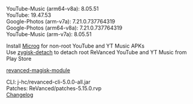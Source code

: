 YouTube-Music (arm64-v8a): 8.05.51  
YouTube: 19.47.53  
Google-Photos (arm-v7a): 7.21.0.737764319  
Google-Photos (arm64-v8a): 7.21.0.737764319  
YouTube-Music (arm-v7a): 8.05.51  

Install [Microg](https://github.com/ReVanced/GmsCore/releases) for non-root YouTube and YT Music APKs  
Use [zygisk-detach](https://github.com/j-hc/zygisk-detach) to detach root ReVanced YouTube and YT Music from Play Store  

[revanced-magisk-module](https://github.com/j-hc/revanced-magisk-module)
  
CLI: j-hc/revanced-cli-5.0.0-all.jar  
Patches: ReVanced/patches-5.15.0.rvp  
[Changelog](https://github.com/ReVanced/revanced-patches/releases/tag/v5.15.0)  
